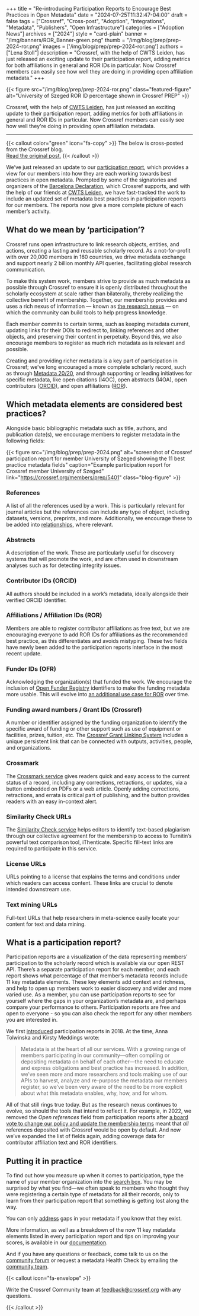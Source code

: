 +++ 
title = "Re-introducing Participation Reports to Encourage Best Practices in Open Metadata" 
date = "2024-07-25T11:32:47-04:00"
draft = false 
tags = ["Crossref", "Cross-post", "Adoption", "Integrations", "Metadata", "Publishers", "Open Infrastructure"] 
categories = ["Adoption News"] 
archives = ["2024"]
style = "card-plain" 
banner = "/img/banners/ROR_Banner-green.png" 
thumb = "/img/blog/prep/prep-2024-ror.png" 
images = ['/img/blog/prep/prep-2024-ror.png']
authors = ["Lena Stoll"] 
description = "Crossref, with the help of CWTS Leiden, has just released an exciting update to their participation report, adding metrics for both affiliations in general and ROR IDs in particular. Now Crossref members can easily see how well they are doing in providing open affiliation metadata."
+++ 

{{< figure src="/img/blog/prep/prep-2024-ror.png" class="featured-figure" alt="University of Szeged ROR ID percentage shown in Crossref PREP" >}}

Crossref, with the help of [CWTS Leiden](https://www.cwts.nl/), has just released an exciting update to their participation report, adding metrics for both affiliations in general and ROR IDs in particular. Now Crossref members can easily see how well they're doing in providing open affiliation metadata. 

---

{{< callout color="green" icon="fa-copy" >}} 
The below is cross-posted from the Crossref blog.<br /> [Read the original post.](https://www.crossref.org/blog/re-introducing-participation-reports-to-encourage-best-practices-in-open-metadata/)
{{< /callout >}} 

We’ve just released an update to our [participation report](https://crossref.org/members/prep), which provides a view for our members into how they are each working towards best practices in open metadata. Prompted by some of the signatories and organizers of the [Barcelona Declaration](https://barcelona-declaration.org/), which Crossref supports, and with the help of our friends at [CWTS Leiden](https://www.cwts.nl/), we have fast-tracked the work to include an updated set of metadata best practices in participation reports for our members. The reports now give a more complete picture of each member’s activity.

## What do we mean by ‘participation’?

Crossref runs open infrastructure to link research objects, entities, and actions, creating a lasting and reusable scholarly record. As a not-for-profit with over 20,000 members in 160 countries, we drive metadata exchange and support nearly 2 billion monthly API queries, facilitating global research communication.

To make this system work, members strive to provide as much metadata as possible through Crossref to ensure it is openly distributed throughout the scholarly ecosystem at scale rather than bilaterally, thereby realizing the collective benefit of membership. Together, our membership provides and uses a rich nexus of information — known as [the research nexus](https://crossref.org/documentation/research-nexus) — on which the community can build tools to help progress knowledge.

Each member commits to certain terms, such as keeping metadata current, updating links for their DOIs to redirect to, linking references and other objects, and preserving their content in perpetuity. Beyond this, we also encourage members to register as much rich metadata as is relevant and possible.

Creating and providing richer metadata is a key part of participation in Crossref; we’ve long encouraged a more complete scholarly record, such as through [Metadata 20/20](https://metadata2020.org), and through supporting or leading initiatives for specific metadata, like open citations (I4OC), open abstracts (I4OA), open contributors ([ORCID](https://orcid.org)), and open affiliations ([ROR](https://ror.org)).

## Which metadata elements are considered best practices?

Alongside basic bibliographic metadata such as title, authors, and publication date(s), we encourage members to register metadata in the following fields:

{{< figure src="/img/blog/prep/prep-2024.png" alt="screenshot of Crossref participation report for member University of Szeged showing the 11 best practice metadata fields" caption="Example participation report for Crossref member University of Szeged" link="https://crossref.org/members/prep/5401" class="blog-figure" >}} 

### References

A list of all the references used by a work. This is particularly relevant for journal articles but the references can include any type of object, including datasets, versions, preprints, and more. Additionally, we encourage these to be added into [relationships](https://crossref.org/documentation/principles-practices/best-practices/relationships/), where relevant.

### Abstracts

A description of the work. These are particularly useful for discovery systems that will promote the work, and are often used in downstream analyses such as for detecting integrity issues.

### Contributor IDs (ORCID)

All authors should be included in a work’s metadata, ideally alongside their verified ORCID identifier.

### Affiliations / Affiliation IDs (ROR)

Members are able to register contributor affiliations as free text, but we are encouraging everyone to add ROR IDs for affiliations as the recommended best practice, as this differentiates and avoids mistyping. These two fields have newly been added to the participation reports interface in the most recent update.

### Funder IDs (OFR)

Acknowledging the organization(s) that funded the work. We encourage the inclusion of [Open Funder Registry](https://crossref.org//documentation/funder-registry/) identifiers to make the funding metadata more usable. This will evolve into [an additional use case for ROR](https://crossref.org//blog/open-funder-registry-to-transition-into-research-organization-registry-ror/) over time. 

### Funding award numbers / Grant IDs (Crossref)

A number or identifier assigned by the funding organization to identify the specific award of funding or other support such as use of equipment or facilities, prizes, tuition, etc. The [Crossref Grant Linking System](https://crossref.org//services/grant-linking-system/) includes a unique persistent link that can be connected with outputs, activities, people, and organizations.

### Crossmark

The [Crossmark service](https://crossref.org/services/crossmark/) gives readers quick and easy access to the current status of a record, including any corrections, retractions, or updates, via a button embedded on PDFs or a web article. Openly adding corrections, retractions, and errata is critical part of publishing, and the button provides readers with an easy in-context alert.

### Similarity Check URLs

The [Similarity Check service](https://crossref.org/services/similarity-check/) helps editors to identify text-based plagiarism through our collective agreement for the membership to access to Turnitin’s powerful text comparison tool, iThenticate. Specific fill-text links are required to participate in this service.

### License URLs

URLs pointing to a license that explains the terms and conditions under which readers can access content. These links are crucial to denote intended downstream use.

### Text mining URLs

Full-text URLs that help researchers in meta-science easily locate your content for text and data mining.

## What is a participation report?

Participation reports are a visualization of the data representing members’ participation to the scholarly record which is available via our open REST API. There’s a separate participation report for each member, and each report shows what percentage of that member’s metadata records include 11 key metadata elements. These key elements add context and richness, and help to open up members work to easier discovery and wider and more varied use. As a member, you can use participation reports to see for yourself where the gaps in your organization’s metadata are, and perhaps compare your performance to others. Participation reports are free and open to everyone - so you can also check the report for any other members you are interested in.

We first [introduced](https://crossref.org/blog/321-its-lift-off-for-participation-reports/) participation reports in 2018. At the time, Anna Tolwinska and Kirsty Meddings wrote:

> Metadata is at the heart of all our services. With a growing range of members participating in our community—often compiling or depositing metadata on behalf of each other—the need to educate and express obligations and best practice has increased. In addition, we’ve seen more and more researchers and tools making use of our APIs to harvest, analyze and re-purpose the metadata our members register, so we’ve been very aware of the need to be more explicit about what this metadata enables, why, how, and for whom.

All of that still rings true today. But as the research nexus continues to evolve, so should the tools that intend to reflect it. For example, in 2022, we removed the *Open references* field from participation reports after [a board vote to change our policy and update the membership terms](https://crossref.org/blog/amendments-to-membership-terms-to-open-reference-distribution-and-include-uk-jurisdiction/) meant that *all* references deposited with Crossref would be open by default. And now we’ve expanded the list of fields again, adding coverage data for contributor affiliation text and ROR identifiers.

## Putting it in practice

To find out how you measure up when it comes to participation, type the name of your member organization into the [search box](https://www.crossref.org/members/prep/). You may be surprised by what you find—we often speak to members who thought they were registering a certain type of metadata for all their records, only to learn from their participation report that something is getting lost along the way. 

You can only [address](https://crossref.org/documentation/register-maintain-records/maintaining-your-metadata/updating-your-metadata/) gaps in your metadata if you know that they exist.

More information, as well as a breakdown of the now 11 key metadata elements listed in every participation report and tips on improving your scores, is available in our [documentation](https://crossref.org/documentation/reports/participation-reports/).

And if you have any questions or feedback, come talk to us on the [community forum](https://community.crossref.org/) or request a metadata Health Check by emailing the [community team](mailto:feedback@crossref.org?subject=Participation%20reports%20and%20metadata%20health%20checks).


{{< callout icon="fa-envelope" >}} 

Write the Crossref Community team at [feedback@crossref.org](mailto:feedback@crossref.org?subject=Participation%20reports%20and%20metadata%20health%20checks) with any questions. 

{{< /callout >}} 